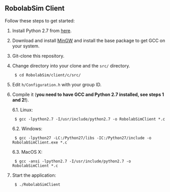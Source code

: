 ## RobolabSim Client

Follow these steps to get started:

1. Install Python 2.7 from [here][python].

2. Download and install [MinGW][gcc] and install the base package to get GCC on your system.

3. Git-clone this repository.

4. Change directory into your clone and the ```src/``` directory.

        $ cd RobolabSim/client/c/src/

5. Edit ```h/Configuration.h``` with your group ID.

6. Compile it (**you need to have GCC and Python 2.7 installed, see steps 1 and 2!**).

    6.1. Linux:
    
        $ gcc -lpython2.7 -I/usr/include/python2.7 -o RobolabSimClient *.c

    6.2. Windows:
    
        $ gcc -lpython27 -LC:/Python27/libs -IC:/Python27/include -o RobolabSimClient.exe *.c

    6.3. MacOS X:
    
        $ gcc -ansi -lpython2.7 -I/usr/include/python2.7 -o RobolabSimClient *.c

7. Start the application:

        $ ./RobolabSimClient

[python]: http://www.python.org/download/releases/2.7.6/ "Python"
[gcc]: http://sourceforge.net/projects/mingw/files/ "MinGW"

